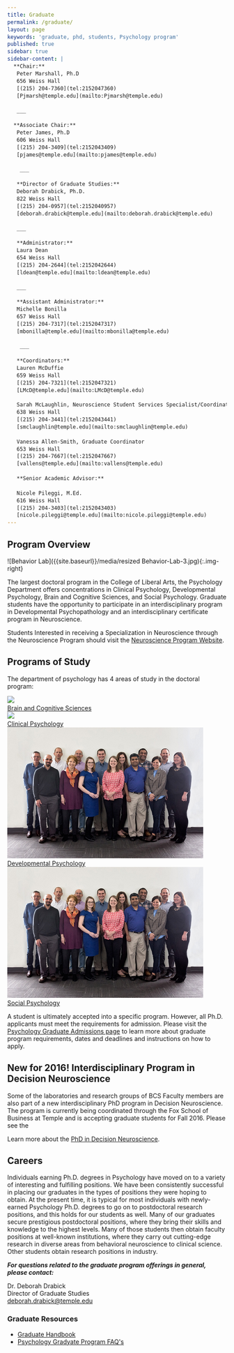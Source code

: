 ```yaml
---
title: Graduate
permalink: /graduate/
layout: page
keywords: 'graduate, phd, students, Psychology program'
published: true
sidebar: true
sidebar-content: |
  **Chair:**  
   Peter Marshall, Ph.D  
   656 Weiss Hall  
   [(215) 204-7360](tel:2152047360)  
   [Pjmarsh@temple.edu](mailto:Pjmarsh@temple.edu)  
   
   ___
   
  **Associate Chair:**  
   Peter James, Ph.D  
   606 Weiss Hall  
   [(215) 204-3409](tel:2152043409)  
   [pjames@temple.edu](mailto:pjames@temple.edu)  
   
    ___
   
   **Director of Graduate Studies:**  
   Deborah Drabick, Ph.D.     
   822 Weiss Hall  
   [(215) 204-0957](tel:2152040957)  
   [deborah.drabick@temple.edu](mailto:deborah.drabick@temple.edu)  
   
   ___
   
   **Administrator:**  
   Laura Dean  
   654 Weiss Hall   
   [(215) 204-2644](tel:2152042644)  
   [ldean@temple.edu](mailto:ldean@temple.edu)  
   
   ___
   
   **Assistant Administrator:**  
   Michelle Bonilla  
   657 Weiss Hall   
   [(215) 204-7317](tel:2152047317)  
   [mbonilla@temple.edu](mailto:mbonilla@temple.edu)  
   
    ___

   **Coordinators:**  
   Lauren McDuffie  
   659 Weiss Hall    
   [(215) 204-7321](tel:2152047321)   
   [LMcD@temple.edu](mailto:LMcD@temple.edu)  

   Sarah McLaughlin, Neuroscience Student Services Specialist/Coordinator  
   638 Weiss Hall    
   [(215) 204-3441](tel:2152043441)  
   [smclaughlin@temple.edu](mailto:smclaughlin@temple.edu)
   
   Vanessa Allen-Smith, Graduate Coordinator  
   653 Weiss Hall    
   [(215) 204-7667](tel:2152047667)   
   [vallens@temple.edu](mailto:vallens@temple.edu)  
   
   **Senior Academic Advisor:**
   
   Nicole Pileggi, M.Ed.  
   616 Weiss Hall    
   [(215) 204-3403](tel:2152043403)   
   [nicole.pileggi@temple.edu](mailto:nicole.pileggi@temple.edu)
---
```


## Program Overview
![Behavior Lab]({{site.baseurl}}/media/resized Behavior-Lab-3.jpg){:.img-right}

The largest doctoral program in the College of Liberal Arts, the Psychology Department offers concentrations in Clinical Psychology, Developmental Psychology, Brain and Cognitive Sciences, and Social Psychology.  Graduate students have the opportunity to participate in an interdisciplinary program in Developmental Psychopathology and an interdisciplinary certificate program in Neuroscience.

Students Interested in receiving a Specialization in Neuroscience through the Neuroscience Program should visit the [Neuroscience Program Website](http://www.cla.temple.edu/neuroscience/).

## Programs of Study

The department of psychology has 4 areas of study in the doctoral program:

 <div class="row">
  <div class="col s6 m15 18"></div>
        <div class="col s8 m3">
            <div class="card">
              <div class="card-image">
              <img src="http://www.cla.temple.edu/psychology/files/2017/11/BCS-Photo-Oct-2017-web-copy.jpg">
              <span class="card-title"></span>
            </div>
            <div class="card-action">
              <a href="#">Brain and Cognitive Sciences</a>
            </div>
            </div>
          </div>
        </div>
  <div class="row">
   <div class="col s6 m15"></div>
        <div class="col s8 m3">
            <div class="card">
              <div class="card-image">
              <img src="http://www.cla.temple.edu/psychology/files/2013/09/ClinicalGroupPhoto.jpg">
              <span class="card-title"></span>
            </div>
            <div class="card-action">
              <a href="#">Clinical Psychology</a>
            </div>
            </div>
          </div>
        </div>
   <div class="row">
    <div class="col s6 m15"></div>
        <div class="col s8 m3">
            <div class="card">
              <div class="card-image">
              <img src="https://github.com/TULiberalArts/Psychology/blob/master/media/Resized%20BCS-Photo-Oct-2017-web-copy.png">
              <span class="card-title"></span>
            </div>
            <div class="card-action">
              <a href="#">Developmental Psychology</a>
            </div>
            </div>
          </div>
        </div>
  <div class="row">
   <div class="col s6 m15"></div>
        <div class="col s8 m3">
            <div class="card">
              <div class="card-image">
              <img src="https://github.com/TULiberalArts/Psychology/blob/master/media/Resized%20BCS-Photo-Oct-2017-web-copy.png">
              <span class="card-title"></span>
            </div>
            <div class="card-action">
              <a href="#">Social Psychology</a>
            </div>
            </div>
          </div>
        </div>

A student is ultimately accepted into a specific program. However, all Ph.D. applicants must meet the requirements for admission. Please visit the [Psychology Graduate Admissions page](https://liberalarts.temple.edu/admissions/graduate/psychology) to learn more about graduate program requirements, dates and deadlines and instructions on how to apply.

## New for 2016! Interdisciplinary Program in Decision Neuroscience

Some of the laboratories and research groups of BCS Faculty members are also part of a new interdisciplinary PhD program in Decision Neuroscience. The program is currently being coordinated through the Fox School of Business at Temple and is accepting graduate students for Fall 2016. Please see the 

Learn more about the [PhD in Decision Neuroscience](http://www.fox.temple.edu/cms_academics/phd/decision-neuroscience/).

## Careers
Individuals earning Ph.D. degrees in Psychology have moved on to a variety of interesting and fulfilling positions. We have been consistently successful in placing our graduates in the types of positions they were hoping to obtain. At the present time, it is typical for most individuals with newly-earned Psychology Ph.D. degrees to go on to postdoctoral research positions, and this holds for our students as well. Many of our graduates secure prestigious postdoctoral positions, where they bring their skills and knowledge to the highest levels. Many of those students then obtain faculty positions at well-known institutions, where they carry out cutting-edge research in diverse areas from behavioral neuroscience to clinical science. Other students obtain research positions in industry.

**_For questions related to the graduate program offerings in general, please contact:_**

Dr. Deborah Drabick<br/>
Director of Graduate Studies<br/>
[deborah.drabick@temple.edu](mailto:deborah.drabick@temple.edu)<br/>

### Graduate Resources 
- [Graduate Handbook](https://liberalarts.temple.edu/sites/liberalarts/files/Psychology%20Graduate%20Handbook.pdf)
- [Psychology Gradyate Program FAQ's](https://liberalarts.temple.edu/sites/liberalarts/files/FAQ%20about%20the%20Psychology%20Graduate%20Program.pdf)
